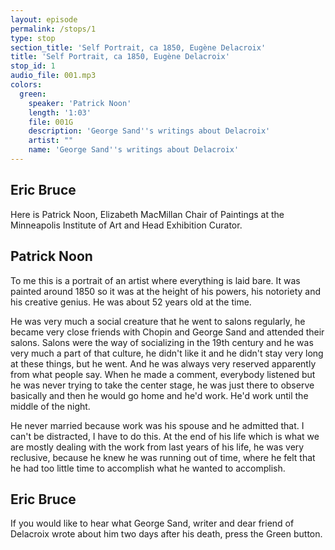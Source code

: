 ```yaml
---
layout: episode
permalink: /stops/1
type: stop
section_title: 'Self Portrait, ca 1850, Eugène Delacroix'
title: 'Self Portrait, ca 1850, Eugène Delacroix'
stop_id: 1
audio_file: 001.mp3
colors:
  green:
    speaker: 'Patrick Noon'
    length: '1:03'
    file: 001G
    description: 'George Sand''s writings about Delacroix'
    artist: ""
    name: 'George Sand''s writings about Delacroix'
---
```


## Eric Bruce

Here is Patrick Noon, Elizabeth MacMillan Chair of Paintings at the Minneapolis Institute of Art and Head Exhibition Curator.

## Patrick Noon

To me this is a portrait of an artist where everything is laid bare.  It was painted around 1850 so it was at the height of his powers, his notoriety and his creative genius.  He was about 52 years old at the time.

He was very much a social creature that he went to salons regularly, he became very close friends with Chopin and George Sand and attended their salons.  Salons were the way of socializing in the 19th century and he was very much a part of that culture, he didn't like it and he didn't stay very long at these things, but he went.  And he was always very reserved apparently from what people say.  When he made a comment, everybody listened but he was never trying to take the center stage, he was just there to observe basically and then he would go home and he'd work.  He'd work until the middle of the night.

He never married because work was his spouse and he admitted that.  I can't be distracted, I have to do this.  At the end of his life which is what we are mostly dealing with the work from last years of his life, he was very reclusive, because he knew he was running out of time, where he felt that he had too little time to accomplish what he wanted to accomplish.

## Eric Bruce

If you would like to hear what George Sand, writer and dear friend of Delacroix wrote about him two days after his death, press the Green button.
